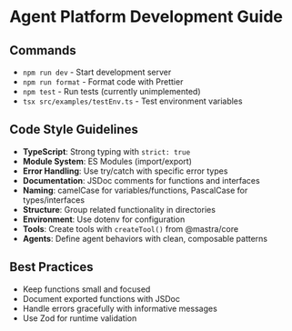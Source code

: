 # Agent Platform Development Guide

## Commands
- `npm run dev` - Start development server
- `npm run format` - Format code with Prettier
- `npm test` - Run tests (currently unimplemented)
- `tsx src/examples/testEnv.ts` - Test environment variables

## Code Style Guidelines
- **TypeScript**: Strong typing with `strict: true`
- **Module System**: ES Modules (import/export)
- **Error Handling**: Use try/catch with specific error types
- **Documentation**: JSDoc comments for functions and interfaces
- **Naming**: camelCase for variables/functions, PascalCase for types/interfaces
- **Structure**: Group related functionality in directories
- **Environment**: Use dotenv for configuration
- **Tools**: Create tools with `createTool()` from @mastra/core
- **Agents**: Define agent behaviors with clean, composable patterns

## Best Practices
- Keep functions small and focused
- Document exported functions with JSDoc
- Handle errors gracefully with informative messages
- Use Zod for runtime validation